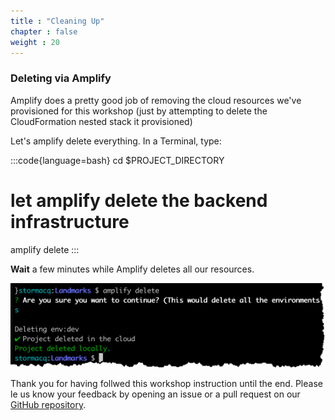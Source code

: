 ```yaml
---
title : "Cleaning Up"
chapter : false
weight : 20
---
```


### Deleting via Amplify

Amplify does a pretty good job of removing the cloud resources we've provisioned for this workshop (just by attempting to delete the CloudFormation nested stack it provisioned)

Let's amplify delete everything.  In a Terminal, type:

:::code{language=bash}
cd $PROJECT_DIRECTORY

# let amplify delete the backend infrastructure
amplify delete
:::

**Wait** a few minutes while Amplify deletes all our resources.

![amplify delete](/static/images/80-20-amplify-delete.png)

Thank you for having follwed this workshop instruction until the end.  Please le us know your feedback by opening an issue or a pull request on our [GitHub repository](https://TODO).